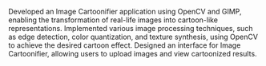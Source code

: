Developed an Image Cartoonifier application using OpenCV and GIMP, enabling the transformation of real-life images into cartoon-like representations. Implemented various image processing techniques, such as edge detection, color quantization, and texture
synthesis, using OpenCV to achieve the desired cartoon effect. Designed an interface for Image Cartoonifier, allowing users to upload images and view cartoonized results.
